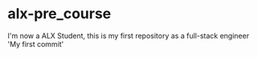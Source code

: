 # alx-pre_course
I'm now a ALX Student, this is my first repository as a full-stack engineer
 'My first commit'

